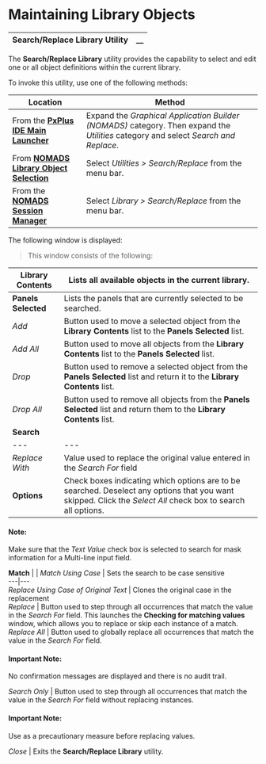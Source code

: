 # Maintaining Library Objects   
  
**Search/Replace Library Utility** |  **__**  
---|---  
  
The **Search/Replace Library** utility provides the capability to select and edit one or all object definitions within the current library.

To invoke this utility, use one of the following methods:

**Location** |  **Method**  
---|---  
From the **[PxPlus IDE Main Launcher](../../../PxPlus%20IDE/IDE%20Main%20Launcher.md)** |  Expand the _Graphical Application Builder (NOMADS)_ category. Then expand the _Utilities_ category and select _Search and Replace_.  
From **[NOMADS Library Object Selection](../Library%20Object%20Selection/Overview.md)** |  Select _Utilities > Search/Replace_ from the menu bar.  
From the **[NOMADS Session Manager](../Getting%20Started.htm#sessionmgr)** |  Select _Library > Search/Replace_ from the menu bar.  
  
The following window is displayed:

> This window consists of the following:

**Library Contents** |  Lists all available objects in the current library.  
---|---  
**Panels Selected** |  Lists the panels that are currently selected to be searched.  
_Add_ |  Button used to move a selected object from the **Library Contents** list to the **Panels Selected** list.  
_Add All_ |  Button used to move all objects from the **Library Contents** list to the **Panels Selected** list.  
_Drop_ |  Button used to remove a selected object from the **Panels Selected** list and return it to the **Library Contents** list.  
_Drop All_ |  Button used to remove all objects from the **Panels Selected** list and return them to the **Library Contents** list.  
**Search** |  |  _Search For_ |  Value to seek in the selected object definitions  
---|---  
_Replace With_ |  Value used to replace the original value entered in the _Search For_ field  
**Options** |  Check boxes indicating which options are to be searched. Deselect any options that you want skipped. Click the _Select All_ check box to search all options.

#### **Note:**  
Make sure that the _Text Value_ check box is selected to search for mask information for a Multi-line input field.  
  
**Match** |  |  _Match Using Case_ |  Sets the search to be case sensitive  
---|---  
_Replace Using Case of Original Text_ |  Clones the original case in the replacement  
_Replace_ |  Button used to step through all occurrences that match the value in the _Search For_ field. This launches the **Checking for matching values** window, which allows you to replace or skip each instance of a match.  
_Replace All_ |  Button used to globally replace all occurrences that match the value in the _Search For_ field.

#### **Important Note:**  
No confirmation messages are displayed and there is no audit trail.  
  
_Search Only_ |  Button used to step through all occurrences that match the value in the _Search For_ field without replacing instances.

#### **Important Note:**  
Use as a precautionary measure before replacing values.  
  
_Close_ |  Exits the **Search/Replace Library** utility.
